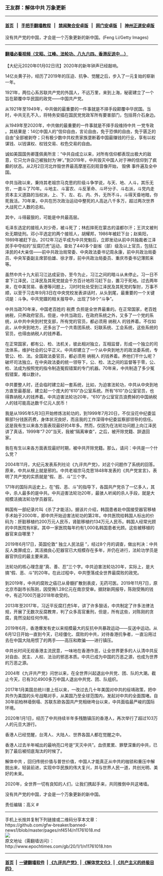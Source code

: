 ### 王友群：解体中共 万象更新
------------------------

#### [首页](https://github.com/gfw-breaker/banned-news1/blob/master/README.md) &nbsp;&nbsp;|&nbsp;&nbsp; [手把手翻墙教程](https://github.com/gfw-breaker/guides/wiki) &nbsp;&nbsp;|&nbsp;&nbsp; [禁闻聚合安卓版](https://github.com/gfw-breaker/bn-android) &nbsp;&nbsp;|&nbsp;&nbsp; [网门安卓版](https://github.com/oGate2/oGate) &nbsp;&nbsp;|&nbsp;&nbsp; [神州正道安卓版](https://github.com/SzzdOgate/update) 



<div><img alt="" class="aligncenter wp-post-image" src="http://i.epochtimes.com/assets/uploads/2020/01/1409201624582403-600x400.jpg"/>
<div class="red16 caption">
 没有共产党的中国，才会是一个万象更新的新中国。(Feng Li/Getty Images)
</div>
</div><hr/>

#### [翻墙必看视频（文昭、江峰、法轮功、八九六四、香港反送中...）](https://github.com/gfw-breaker/banned-news1/blob/master/pages/link3.md)

<div><p>
 【大纪元2020年01月02日讯】2020年的新年钟声已经敲响。
</p>
<p>
 14亿炎黄子孙，经历了2019年的压迫、抗争、觉醒之后，步入了一元复始的崭新一年。
</p>
<p>
 1921年，两位心系苏联共产党的外国人，不远万里，来到上海，秘密建立了一个旨在颠覆中华民国的政党——中国共产党。
</p>
<p>
 从1921年至1949年，中共做的最重要的一件事就是不择手段颠覆中华民国。当时，中共无孔不入，将特务安插在国民党党政军所有要害部门，包括蒋介石身边。
</p>
<p>
 从1949年至2020年，中共做的最重要的一件事就是不择手段维持中共
 <ok href="http://www.epochtimes.com/gb/tag/%E4%B8%80%E5%85%9A%E4%B8%93%E6%94%BF.html">
  一党专政
 </ok>
 。其结果是：14亿中国人的“信仰自由，言论自由，免于恐惧的自由，免于匮乏的自由”全部被剥夺；只有极少数中共权贵家族垄断着中国最赚钱的行业，享有以权谋钱、以钱谋权、权钱交易、权色交易的自由。
</p>
<p>
 诚如美国国务卿蓬佩奥所言：“中共自成立以来，对所有信仰都表现出极大的敌意，它只允许自己被独封为‘神’。”到2019年，中共毁灭中国人对于神的信仰到了疯癫的状态。从2月2日河北炸毁世界最高摩崖石刻观音像开始，
 <ok href="http://www.epochtimes.com/gb/tag/%E6%AF%81%E4%BD%9B.html">
  毁佛
 </ok>
 事件遍及全中国。
</p>
<p>
 中共当政以来，秉持其老祖宗马克思的阶级斗争学说，与天、地、人斗，其乐无穷，一直斗了70年。斗地主、斗富农、斗反革命、斗坏分子、斗右派，斗党内走资本主义道路的当权派，上、下、左、右、内、外，无所不斗，斗得天昏地暗，你死我活。70年来，中共在历次政治运动中整死的人高达八千多万，超过两次世界大战死亡人数的总和。
</p>
<p>
 其中，斗得最狠的，可能是中共最高层。
</p>
<p>
 毛泽东选定的接班人刘少奇，被斗死了；林彪摔死在蒙古的温都尔汗；王洪文被判处无期徒刑。邓小平选定的两个接班人，胡耀邦，1986年被赶下台；赵紫阳，1989年被赶下台。2012年习近平成为中共党魁后，立即发动从前中共独裁者江泽民手中夺权的“反腐打虎”运动，查处了440多个副省（部）级及以上官员，包括江泽民的4大亲信——前中共政治局常委、中央政法委书记周永康，前中共政治局委员、中央军委副主席郭伯雄、徐才厚，前中共政治局委员、重庆市委书记薄熙来等。
</p>
<p>
 虽然中共十九大前习江达成妥协，至今为止，习江之间的暗斗从未停止。习一日不拿下江泽民，江泽民及其死党就会千方百计地将习赶下台，置习于死地。过去两年来，在中美贸易、香港等问题上，习时时处处受到江泽民及其死党的掣肘，万事不顺，以至于习去年9月3日在中央党校发表讲话时，从头到尾，最重要的一个关键词是：斗争。中共党媒的相关报导中，出现了58个“斗争”。
</p>
<p>
 中共当政70年来，中国老百姓的
 <ok href="http://www.epochtimes.com/gb/tag/%E7%A8%8E%E8%B4%B9.html">
  税费
 </ok>
 负担是全世界最重的。在正常国家，老百姓纳税，只养政府官员。但是，中共当政后，在政府系统之外，又多了一个党的系统，从中共中央到村党支部，所有党的官员，都必须用
 <ok href="http://www.epochtimes.com/gb/tag/%E7%BA%B3%E7%A8%8E%E4%BA%BA.html">
  纳税人
 </ok>
 的钱养着。不仅如此，从中央到地方，还多出了一个共青团系统、妇联系统、工会系统，这些系统的官员，也得由纳税人的钱养着。
</p>
<p>
 在正常国家，都有公、检、法机关，彼此相对独立，互相监督，形成一个独立的司法体系，维护社会的公平正义。中共却建立了一个从中央到地方的政法委系统，专管公、检、法。全国政法委官员，都必须用
 <ok href="http://www.epochtimes.com/gb/tag/%E7%BA%B3%E7%A8%8E%E4%BA%BA.html">
  纳税人
 </ok>
 的钱养着。养他们干什么呢？破坏司法独立。在中央政法委的统一领导下，公、检、法之间的监督等于零，公、检、法成为按照党的指令制造冤假错案的专门机器。70年来，中共制造了多少冤假错案，难以数计。
</p>
<p>
 中共要整人时，还会临时建立起一套系统，比如，为迫害法轮功，中共从中央到地方直至最基层，建立起一个庞大的“610”办公室系统。所有“610”办公室官员，也得靠纳税人的钱养着。中共迫害法轮功20年，“610”办公室官员浪费掉的中国纳税人的钱可能高达数千亿元人民币！
</p>
<p>
 我是从1995年5月3日开始修炼法轮功的，到1999年7月20日，不仅没花中纪委监察部1分钱医药费，身体状况良好，而且我的工作深得中纪委监察部领导的信任。这是我有生以来各方面表现最好的4年多。然而，仅因为在法轮功问题上向江泽民讲了真话，1999年“7·20”当天，我被“隔离审查”，之后，被开除党籍、辞退回家。
</p>
<p>
 我在有生以来各方面表现最好时期，被中共开除党籍。那么，请问：中共是一个什么党？
</p>
<p>
 2004年11月，大纪元发表系列社论《九评共产党》，对这个问题作了系统的回答。原来，中共从根上就是邪的。中共老祖宗马克思1848年发表的《共产党宣言》，表明了共产党的实质就是“假、恶、斗”三个字。
</p>
<p>
 171年的国际共运史上，在“假、恶、斗”的指导下，各国共产党杀了一亿多人，其中，杀人最多的是中共。中共迫害法轮功20年，最骇人听闻的杀人手段，就是大规模活摘法轮功学员器官。
</p>
<p>
 韩国有一部纪录片叫《杀了才能活》。据该片介绍，韩国患者赴中国接受器官移植手术始于2000年，即中共开始迫害法轮功的第2年。中共医院给韩国人标出的价码为：肝脏移植约200万元人民币，肾脏移植约134万元人民币。韩国人经常光顾的中共医院有8家。其中一家医院每年约有1,000名韩国患者光顾。这些被移植的器官来自哪里？
</p>
<p>
 2019年6月17日，英国伦敦“
 <ok href="https://chinatribunal.com/">
  独立人民法庭
 </ok>
 ”，经过8个月的调查，做出判决：中共反人类罪成立，其活摘良心犯器官已大规模存在多年，并仍在进行，法轮功学员是器官供应的最主要来源。
</p>
<p>
 法轮功的核心理念是“真、善、忍”三个字。中共迫害法轮功20年，实际上，是大搞“假、恶、斗”的20年。在此过程中，中共堕落成全世界最腐败的政党。
</p>
<p>
 到2019年，中共的腐败之癌已从骨髓扩散到表皮，无药可医。2019年11月7日，原北京市副市长陈刚，因受贿1.28亿元在南京受审。据财新网报导，陈刚受贿的钱中，有近7000万是2018年收受的。
</p>
<p>
 2013年至2017年，习近平反腐打虎5年，讲了许多狠话，中共制定了许多法律法规，开展了无数次反腐教育，判了众多高官重刑，但是，所有这些，对陈刚的贪腐，竟然没起任何作用。
</p>
<p>
 2019年6月，香港爆发有史以来规模最大的反抗中共暴政运动——反送中运动。从6月12日开始一直到今天，已经僵化、腐败的中共，对待香港抗争者，一直沿用过去在中国大陆用惯了的两手——高压和欺骗——进行镇压。
</p>
<p>
 中共长时间无视香港主流民意，一味地在香港作恶，让全世界更多的人认清中共反对自由、民主、人权、法治的邪恶本质。中共已成为中国的万恶之源，也成为世界的万恶之源。
</p>
<p>
 2004年《九评共产党》问世以来，在全世界兴起退出中共党、团、队的大潮。截止今天，已有3亿4900多万中国人退出中共党、团、队组织。
</p>
<p>
 2017年1月美国总统川普上任以来，一改过去几十年美国对中共的绥靖政策，把中共作为美国的头号战略对手，从美国乃至全球范围内，发起对中共的全面围堵。自30年前柏林墙倒塌、苏联东欧各国共产党相继垮台以来，中共面临最严峻的国际环境。
</p>
<p>
 2020年1月1日，经历了中共持续半年多残酷镇压的香港人，再次举行了超过103万人的元旦大游行。
</p>
<p>
 香港人已经觉醒，台湾人、大陆人、世界各国人都在觉醒之中。
</p>
<p>
 香港人过去半年喊出的最响亮口号是“天灭中共”。血债累累、罪孽深重的中共，已到了最后被彻底淘汰的时候了。
</p>
<p>
 <ok href="http://www.epochtimes.com/gb/tag/%E8%A7%A3%E4%BD%93%E4%B8%AD%E5%85%B1.html">
  解体中共
 </ok>
 ，回归传统价值与普世价值，中国人才能真正从中共的枷锁和重压中解脱出来，轻装前进，实现中华民族的伟大复兴，并与世界人民一道，共创光明、美好的未来。
</p>
<p>
 2020年，全世界一切有良知的人们，让我们携起手来，共同推倒中共这堵墙。
</p>
<p>
 没有共产党的中国，才会是一个万象更新的新中国。
</p>
<p>
 责任编辑：高义 #
</p>
</div>
<hr/>
手机上长按并复制下列链接或二维码分享本文章：<br/>
https://github.com/gfw-breaker/banned-news1/blob/master/pages/nf4514/n11761018.md <br/>
<a href='https://github.com/gfw-breaker/banned-news1/blob/master/pages/nf4514/n11761018.md'><img src='https://github.com/gfw-breaker/banned-news1/blob/master/pages/nf4514/n11761018.md.png'/></a> <br/>
原文地址（需翻墙访问）：http://www.epochtimes.com/gb/20/1/1/n11761018.htm


------------------------
#### [首页](https://github.com/gfw-breaker/banned-news1/blob/master/README.md) &nbsp;|&nbsp; [一键翻墙软件](https://github.com/gfw-breaker/nogfw/blob/master/README.md) &nbsp;| [《九评共产党》](https://github.com/gfw-breaker/9ping.md/blob/master/README.md#九评之一评共产党是什么) | [《解体党文化》](https://github.com/gfw-breaker/jtdwh.md/blob/master/README.md) | [《共产主义的终极目的》](https://github.com/gfw-breaker/gczydzjmd.md/blob/master/README.md)


<img src='http://gfw-breaker.win/banned-news/pages/nf4514/n11761018.md' width='0px' height='0px'/>